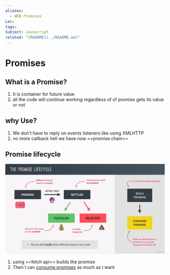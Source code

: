 ```yaml
---
aliases:
  - WEB Promises
Lec: 
tags: 
Subject: Javascript
related: "[README](../README.md)"
---
```

# Promises
## What is a Promise?
1. It is container for future value
2. all the code will continue working regardless of of promise gets its value or not

## why Use?
1. We don't have to reply on events listeners like using XMLHTTP
2. no more callback hell we have now ==promise chain==
## Promise lifecycle
![Promise LifeCycle](../img/Promise%20LifeCycle.png)

1. using ==fetch api== builds the promise
2. Then I can [consume promises](consume%20promises.md) as much as I want